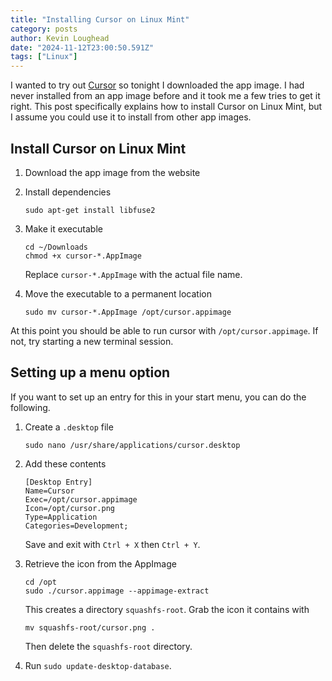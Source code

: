 ```yaml
---
title: "Installing Cursor on Linux Mint"
category: posts
author: Kevin Loughead
date: "2024-11-12T23:00:50.591Z"
tags: ["Linux"]
---
```


I wanted to try out [Cursor](https://www.cursor.com/) so tonight I downloaded the app image. I had never installed from an app image before and it took me a few tries to get it right. This post specifically explains how to install Cursor on Linux Mint, but I assume you could use it to install from other app images.

## Install Cursor on Linux Mint

1. Download the app image from the website
2. Install dependencies

   ```plain
   sudo apt-get install libfuse2
   ```

3. Make it executable

   ```plain
   cd ~/Downloads
   chmod +x cursor-*.AppImage
   ```

   Replace `cursor-*.AppImage` with the actual file name.

4. Move the executable to a permanent location

   ```plain
   sudo mv cursor-*.AppImage /opt/cursor.appimage
   ```

At this point you should be able to run cursor with `/opt/cursor.appimage`. If not, try starting a new terminal session.

## Setting up a menu option

If you want to set up an entry for this in your start menu, you can do the following.

1. Create a `.desktop` file

   ```plain
   sudo nano /usr/share/applications/cursor.desktop
   ```

2. Add these contents

   ```plain
   [Desktop Entry]
   Name=Cursor
   Exec=/opt/cursor.appimage
   Icon=/opt/cursor.png
   Type=Application
   Categories=Development;
   ```

   Save and exit with `Ctrl + X` then `Ctrl + Y`.

3. Retrieve the icon from the AppImage

   ```plain
   cd /opt
   sudo ./cursor.appimage --appimage-extract
   ```

   This creates a directory `squashfs-root`. Grab the icon it contains with

   ```plain
   mv squashfs-root/cursor.png .
   ```

   Then delete the `squashfs-root` directory.

4. Run `sudo update-desktop-database`.
